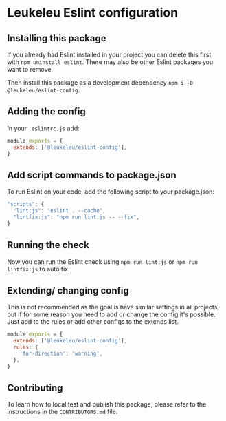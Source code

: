 # Leukeleu Eslint configuration

## Installing this package

If you already had Eslint installed in your project you can delete this first with `npm uninstall eslint`. There may also be other Eslint packages you want to remove.

Then install this package as a development dependency `npm i -D @leukeleu/eslint-config`.

## Adding the config

In your `.eslintrc.js` add:

```js
module.exports = {
  extends: ['@leukeleu/eslint-config'],
}
```

## Add script commands to package.json

To run Eslint on your code, add the following script to your package.json:

```js
"scripts": {
  "lint:js": "eslint . --cache",
  "lintfix:js": "npm run lint:js -- --fix",
}
```

## Running the check

Now you can run the Eslint check using `npm run lint:js` or `npm run lintfix:js` to auto fix.

## Extending/ changing config

This is not recommended as the goal is have similar settings in all projects, but if for some reason you need to add or change the config it's possible. Just add to the rules or add other configs to the extends list.

```js
module.exports = {
  extends: ['@leukeleu/eslint-config'],
  rules: {
    'for-direction': 'warning',
  },
}
```

## Contributing

To learn how to local test and publish this package, please refer to the instructions in the `CONTRIBUTORS.md` file.
